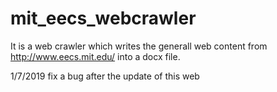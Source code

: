 # mit_eecs_webcrawler
It is a web crawler which writes the generall web content from http://www.eecs.mit.edu/ into a docx file.

1/7/2019
fix a bug after the update of this web
